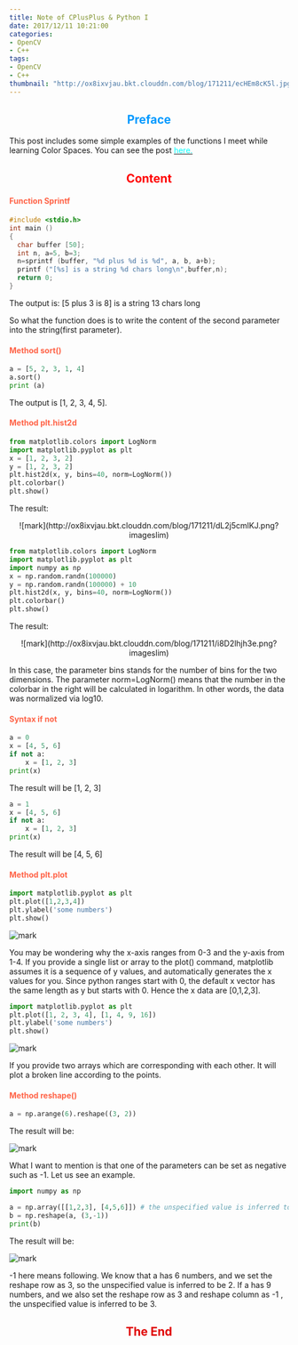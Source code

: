 ```yaml
---
title: Note of CPlusPlus & Python I
date: 2017/12/11 10:21:00
categories:
- OpenCV
- C++
tags:
- OpenCV
- C++
thumbnail: "http://ox8ixvjau.bkt.clouddn.com/blog/171211/ecHEm8cK5l.jpg"
---
```


## <font color=#0099ff><center> Preface </center></font> ##


This post includes some simple examples of the functions I meet while learning Color Spaces. You can see the post [<font color=cyan>here.</font>](https://evilperfectionist.github.io/ColorSpaces/)


## <font color=red><center> Content </center></font> ##



#### <Strong><font color=tomato>Function Sprintf </font></strong>

```cpp
#include <stdio.h>
int main ()
{
  char buffer [50];
  int n, a=5, b=3;
  n=sprintf (buffer, "%d plus %d is %d", a, b, a+b);
  printf ("[%s] is a string %d chars long\n",buffer,n);
  return 0;
}
```
The output is: [5 plus 3 is 8] is a string 13 chars long

So what the function does is to write the content of the second parameter into the string(first parameter).

#### <Strong><font color=tomato>Method sort() </font></strong>

```python
a = [5, 2, 3, 1, 4]
a.sort()
print (a)
```
The output is [1, 2, 3, 4, 5].

#### <Strong><font color=tomato>Method plt.hist2d </font></strong>

```python
from matplotlib.colors import LogNorm
import matplotlib.pyplot as plt
x = [1, 2, 3, 2]
y = [1, 2, 3, 2]
plt.hist2d(x, y, bins=40, norm=LogNorm())
plt.colorbar()
plt.show()
```
The result:

<center>
![mark](http://ox8ixvjau.bkt.clouddn.com/blog/171211/dL2j5cmlKJ.png?imageslim)
</center>

```python
from matplotlib.colors import LogNorm
import matplotlib.pyplot as plt
import numpy as np
x = np.random.randn(100000)
y = np.random.randn(100000) + 10
plt.hist2d(x, y, bins=40, norm=LogNorm())
plt.colorbar()
plt.show()
```
The result:

<center>
![mark](http://ox8ixvjau.bkt.clouddn.com/blog/171211/i8D2lhjh3e.png?imageslim)
</center>

In this case, the parameter bins stands for the number of bins for the two dimensions. The parameter norm=LogNorm() means that the number in the colorbar in the right will be calculated in logarithm. In other words, the data was normalized via log10.

#### <Strong><font color=tomato>Syntax if not </font></strong>

```python
a = 0
x = [4, 5, 6]
if not a:
    x = [1, 2, 3]
print(x)
```
The result will be [1, 2, 3]

```python
a = 1
x = [4, 5, 6]
if not a:
    x = [1, 2, 3]
print(x)
```
The result will be [4, 5, 6]

#### <Strong><font color=tomato>Method plt.plot </font></strong>

```python
import matplotlib.pyplot as plt
plt.plot([1,2,3,4])
plt.ylabel('some numbers')
plt.show()
```
![mark](http://ox8ixvjau.bkt.clouddn.com/blog/171212/cFDBBGfB82.png?imageslim)

You may be wondering why the x-axis ranges from 0-3 and the y-axis from 1-4. If you provide a single list or array to the plot() command, matplotlib assumes it is a sequence of y values, and automatically generates the x values for you. Since python ranges start with 0, the default x vector has the same length as y but starts with 0. Hence the x data are [0,1,2,3].
```python
import matplotlib.pyplot as plt
plt.plot([1, 2, 3, 4], [1, 4, 9, 16])
plt.ylabel('some numbers')
plt.show()
```
![mark](http://ox8ixvjau.bkt.clouddn.com/blog/171212/JEIJBGIJja.png?imageslim)

If you provide two arrays which are corresponding with each other. It will plot a broken line according to the points.

#### <Strong><font color=tomato>Method reshape() </font></strong>

```python
a = np.arange(6).reshape((3, 2))
```
The result will be:

![mark](http://ox8ixvjau.bkt.clouddn.com/blog/171216/3H659kd7H0.png?imageslim)

What I want to mention is that one of the parameters can be set as negative such as -1. Let us see an example.
```python
import numpy as np

a = np.array([[1,2,3], [4,5,6]]) # the unspecified value is inferred to be 2
b = np.reshape(a, (3,-1))
print(b)
```
The result will be:

![mark](http://ox8ixvjau.bkt.clouddn.com/blog/171216/Jd8hG38ll6.png?imageslim)

-1 here means following. We know that a has 6 numbers, and we set the reshape row as 3, so the unspecified value is inferred to be 2. If a has 9 numbers, and we also set the reshape row as 3 and reshape column as -1 , the unspecified value is inferred to be 3.


## <font color=yellowish><center>The End</center> ##
